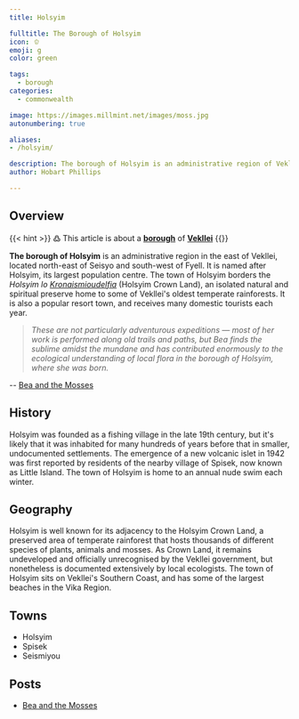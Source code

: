 ```yaml
---
title: Holsyim

fulltitle: The Borough of Holsyim
icon: 🫑
emoji: g
color: green

tags: 
  - borough
categories:
  - commonwealth

image: https://images.millmint.net/images/moss.jpg
autonumbering: true

aliases:
- /holsyim/

description: The borough of Holsyim is an administrative region of Vekllei, a utopian country created by Hobart Phillips.
author: Hobart Phillips

---
```


## Overview

{{< hint >}}
߷ This article is about a [**borough**](/utopia/landscape/boroughs) of [**Vekllei**](/utopia/vekllei/)
{{</hint>}}

**The borough of Holsyim** is an administrative region in the east of Vekllei, located north-east of Seisyo and south-west of Fyell. It is named after Holsyim, its largest population centre. The town of Holsyim borders the *Holsyim lo [Kronaismioudelfia](/posts/2020-12-05-gods/)* (Holsyim Crown Land), an isolated natural and spiritual preserve home to some of Vekllei's oldest temperate rainforests. It is also a popular resort town, and receives many domestic tourists each year.

>*These are not particularly adventurous expeditions — most of her work is performed along old trails and paths, but Bea finds the sublime amidst the mundane and has contributed enormously to the ecological understanding of local flora in the borough of Holsyim, where she was born.*

-- [Bea and the Mosses](/posts/2020-12-08-bea/)

## History

Holsyim was founded as a fishing village in the late 19th century, but it's likely that it was inhabited for many hundreds of years before that in smaller, undocumented settlements. The emergence of a new volcanic islet in 1942 was first reported by residents of the nearby village of Spisek, now known as Little Island. The town of Holsyim is home to an annual nude swim each winter.

## Geography

Holsyim is well known for its adjacency to the Holsyim Crown Land, a preserved area of temperate rainforest that hosts thousands of different species of plants, animals and mosses. As Crown Land, it remains undeveloped and officially unrecognised by the Vekllei government, but nonetheless is documented extensively by local ecologists. The town of Holsyim sits on Vekllei's Southern Coast, and has some of the largest beaches in the Vika Region.

## Towns
- Holsyim
- Spisek
- Seismiyou

## Posts
- [Bea and the Mosses](/posts/2020-12-08-bea/)

